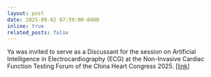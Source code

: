 ```yaml
---
layout: post
date: 2025-09-02 07:59:00-0400
inline: true
related_posts: false
---
```


Ya was invited to serve as a Discussant for the session on Artificial Intelligence in Electrocardiography (ECG) at the Non-Invasive Cardiac Function Testing Forum of the China Heart Congress 2025. [[link]](https://m.cnconf.com/mini_site/program/details/cn/5309/20520)
